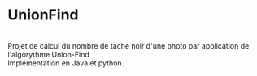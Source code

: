 # UnionFind
<br>
Projet de calcul du nombre de tache noir d'une photo par application de l'algorythme Union-Find
<br>
Implémentation en Java et python.
